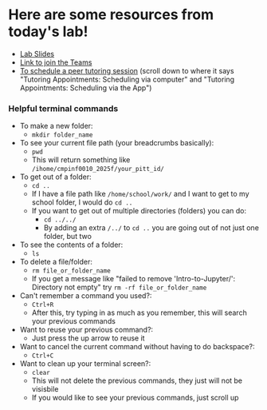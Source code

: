 # Here are some resources from today's lab!

* [Lab Slides](https://docs.google.com/presentation/d/12RvgkEhnr5GXyJE0okB_dUzFHQxDibiEpGWCc1xuW0s/edit?usp=sharing)
* [Link to join the Teams](https://teams.microsoft.com/l/team/19%3A9AuuTG6fDyA6PeqwTSmliE1GiAITSgn_LLLnUHJmKcA1%40thread.tacv2/conversations?groupId=74556716-2788-4add-8778-b96852bd0073&tenantId=9ef9f489-e0a0-4eeb-87cc-3a526112fd0d)
* [To schedule a peer tutoring session](https://www.sci.pitt.edu/student-resources/student-success/academic-support-and-tutoring) (scroll down to where it says "Tutoring Appointments: Scheduling via computer" and "Tutoring Appointments: Scheduling via the App")


### Helpful terminal commands

* To make a new folder:
  * ```mkdir folder_name```
* To see your current file path (your breadcrumbs basically):
  * ```pwd```
  *   This will return something like ```/ihome/cmpinf0010_2025f/your_pitt_id/```
* To get out of a folder:
  * ```cd ..```
  * If I have a file path like ```/home/school/work/``` and I want to get to my school folder, I would do ```cd ..```
  * If you want to get out of multiple directories (folders) you can do:
    * ```cd ../../```
    * By adding an extra ```/../``` to ```cd ..``` you are going out of not just one folder, but two
* To see the contents of a folder:
  * ```ls```
* To delete a file/folder:
  * ```rm file_or_folder_name```
  * If you get a message like "failed to remove 'Intro-to-Jupyter/': Directory not empty" try ```rm -rf file_or_folder_name```
* Can't remember a command you used?:
  * ```Ctrl+R```
  * After this, try typing in as much as you remember, this will search your previous commands
* Want to reuse your previous command?:
  * Just press the up arrow to reuse it
* Want to cancel the current command without having to do backspace?:
  * ```Ctrl+C```
* Want to clean up your terminal screen?:
  * ```clear```
  * This will not delete the previous commands, they just will not be visisbile
  * If you would like to see your previous commands, just scroll up  
